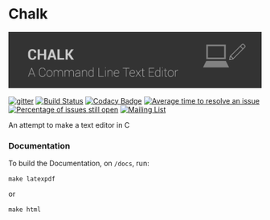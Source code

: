 # Chalk

![img](/img/chalk2_header.png)

[![gitter](https://badges.gitter.im/gitterHQ/gitterHQ.github.io.svg)](https://gitter.im/Bytes_Club/General)
[![Build Status](https://travis-ci.org/BytesClub/chalk.svg?branch=master)](https://travis-ci.org/BytesClub/chalk)
[![Codacy Badge](https://api.codacy.com/project/badge/Grade/dc5e6c9bac374aaa97c7830ca212edcf)](https://www.codacy.com/app/RudraNilBasu/chalk?utm_source=github.com&amp;utm_medium=referral&amp;utm_content=BytesClub/chalk&amp;utm_campaign=Badge_Grade)
[![Average time to resolve an issue](http://isitmaintained.com/badge/resolution/bytesclub/chalk.svg)](http://isitmaintained.com/project/bytesclub/chalk "Average time to resolve an issue")
[![Percentage of issues still open](http://isitmaintained.com/badge/open/bytesclub/chalk.svg)](http://isitmaintained.com/project/bytesclub/chalk "Percentage of issues still open")
[![Mailing List](https://img.shields.io/badge/Mailing%20List-BytesClub-blue.svg)](mailto:bytes-club@googlegroups.com)

An attempt to make a text editor in C

### Documentation

To build the Documentation, on `/docs`, run: 

```
make latexpdf
```

or

```
make html
```

